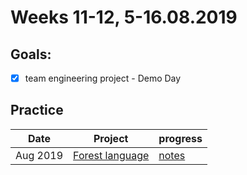 # Weeks 11-12, 5-16.08.2019

## Goals: 

- [x] team engineering project - Demo Day


## Practice

Date | Project | progress
--- | --- | ---
Aug 2019 | [Forest language](https://github.com/lucianmot/f.rest) | [notes](https://github.com/aniasobo/portfolio/blob/master/challenges/forest.md)  



